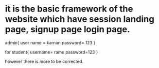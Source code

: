 # it is the basic framework of the website which have session landing page, signup page login page. 
admin{
user name = karnan
password= 123 }



for student{
username= ramu
password=123 }

however there is more to be corrected.
